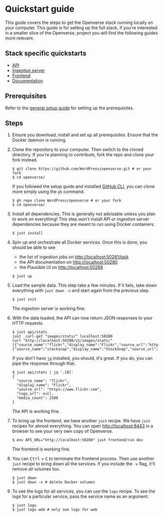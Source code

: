# Quickstart guide

<!-- the main entrypoint of the Openverse documentation system -->

This guide covers the steps to get the Openverse stack running locally on your
computer. This guide is for setting up the full stack, if you're interested in a
smaller slice of the Openverse, project you will find the following guides more
relevant.

## Stack specific quickstarts

- [API](./api/quickstart.md)
- [Ingestion server](./ingestion_server/quickstart.md)
- [Frontend](./frontend/quickstart.md)
- [Documentation](./documentation/quickstart.md)

## Prerequisites

Refer to the [general setup guide](./general_setup.md) for setting up the
prerequisites.

## Steps

1. Ensure you download, install and set up all prerequisites. Ensure that the
   Docker daemon is running.

2. Clone the repository to your computer. Then switch to the cloned directory.
   If you're planning to contribute, fork the repo and clone your fork instead.

   ```console
   $ git clone https://github.com/WordPress/openverse.git # or your fork
   $ cd openverse/
   ```

   If you followed the setup guide and installed
   [GitHub CLI](./general_setup.md#github-cli), you can clone more simply using
   the `gh` command.

   ```console
   $ gh repo clone WordPress/openverse # or your fork
   $ cd openverse/
   ```

3. Install all dependencies. This is generally not advisable unless you plan to
   work on everything! This step won't install API or ingestion server
   dependencies because they are meant to run using Docker containers.

   ```console
   $ just install
   ```

4. Spin up and orchestrate all Docker services. Once this is done, you should be
   able to see

   - the list of ingestion jobs on
     [http://localhost:50281/task](http://localhost:50281/task)
   - the API documentation on [http://localhost:50280](http://localhost:50280)
   - the Plausible UI on [http://localhost:50288](http://localhost:50288)

   ```console
   $ just up
   ```

5. Load the sample data. This step take a few minutes. If it fails, take down
   everything with `just down -v` and start again from the previous step.

   ```console
   $ just init
   ```

   The ingestion server is working fine.

6. With the data loaded, the API can now return JSON responses to your HTTP
   requests.

   ```console
   $ just api/stats
   just _curl-get "images/stats/" localhost:50280
   curl "http://localhost:50280/v1/images/stats/"
   [{"source_name":"flickr","display_name":"Flickr","source_url":"https://www.flickr.com","logo_url":null,"media_count":2500},{"source_name":"stocksnap","display_name":"StockSnap","source_url":"https://stocksnap.io","logo_url":null,"media_count":2500}]%
   ```

   If you don't have [`jq`](https://stedolan.github.io/jq/) installed, you
   should, it's great. If you do, you can pipe the response through that.

   ```console
   $ just api/stats | jq '.[0]'
   {
     "source_name": "flickr",
     "display_name": "Flickr",
     "source_url": "https://www.flickr.com",
     "logo_url": null,
     "media_count": 2500
   }
   ```

   The API is working fine.

7. To bring up the frontend, we have another `just` recipe. We have `just`
   recipes for almost everything. You can open
   [http://localhost:8443](http://localhost:8443) in a browser to see your very
   own copy of Openverse.

   ```console
   $ env API_URL="http://localhost:50280" just frontend/run dev
   ```

   The frontend is working fine.

8. You can <kbd>Ctrl</kbd> + <kbd>C</kbd> to terminate the frontend process.
   Then use another `just` recipe to bring down all the services. If you include
   the `-v` flag, it'll remove all volumes too.

   ```console
   $ just down
   $ just down -v # delete Docker volumes
   ```

9. To see the logs for all services, you can use the `logs` recipe. To see the
   logs for a particular service, pass the service name as an argument.

   ```console
   $ just logs
   $ just logs web # only see logs for web
   ```
